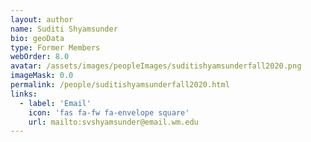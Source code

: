 ```yaml
---
layout: author
name: Suditi Shyamsunder
bio: geoData
type: Former Members
webOrder: 8.0
avatar: /assets/images/peopleImages/suditishyamsunderfall2020.png
imageMask: 0.0
permalink: /people/suditishyamsunderfall2020.html 
links:
  - label: 'Email'
    icon: 'fas fa-fw fa-envelope square'
    url: mailto:svshyamsunder@email.wm.edu
---
```

